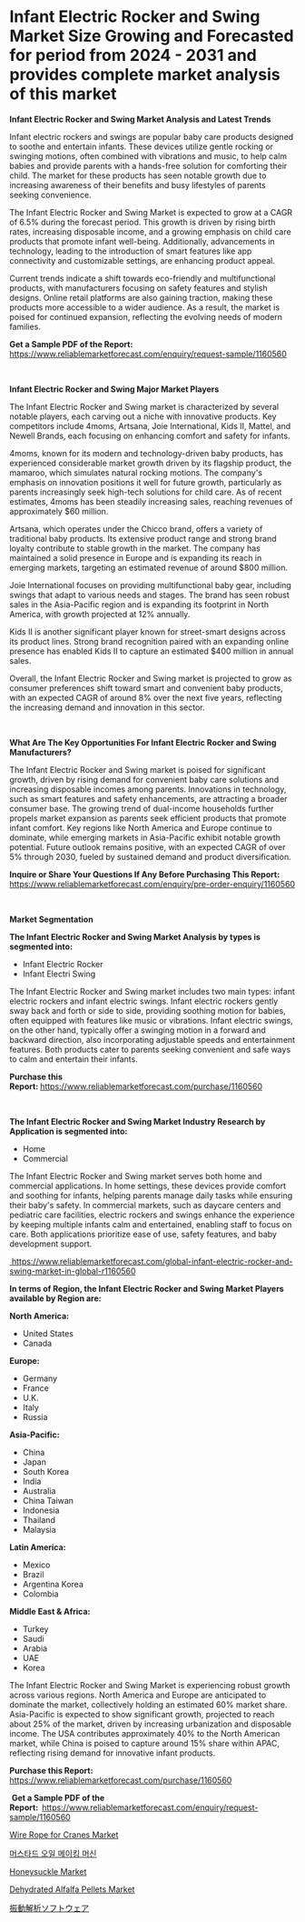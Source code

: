 <p><h1>Infant Electric Rocker and Swing Market Size Growing and Forecasted for period from 2024 - 2031 and provides complete market analysis of this market</h1></p><p><strong>Infant Electric Rocker and Swing Market Analysis and Latest Trends</strong></p>
<p><p>Infant electric rockers and swings are popular baby care products designed to soothe and entertain infants. These devices utilize gentle rocking or swinging motions, often combined with vibrations and music, to help calm babies and provide parents with a hands-free solution for comforting their child. The market for these products has seen notable growth due to increasing awareness of their benefits and busy lifestyles of parents seeking convenience.</p><p>The Infant Electric Rocker and Swing Market is expected to grow at a CAGR of 6.5% during the forecast period. This growth is driven by rising birth rates, increasing disposable income, and a growing emphasis on child care products that promote infant well-being. Additionally, advancements in technology, leading to the introduction of smart features like app connectivity and customizable settings, are enhancing product appeal. </p><p>Current trends indicate a shift towards eco-friendly and multifunctional products, with manufacturers focusing on safety features and stylish designs. Online retail platforms are also gaining traction, making these products more accessible to a wider audience. As a result, the market is poised for continued expansion, reflecting the evolving needs of modern families.</p></p>
<p><strong>Get a Sample PDF of the Report:&nbsp;</strong> <a href="https://www.reliablemarketforecast.com/enquiry/request-sample/1160560">https://www.reliablemarketforecast.com/enquiry/request-sample/1160560</a></p>
<p>&nbsp;</p>
<p><strong>Infant Electric Rocker and Swing Major Market Players</strong></p>
<p><p>The Infant Electric Rocker and Swing market is characterized by several notable players, each carving out a niche with innovative products. Key competitors include 4moms, Artsana, Joie International, Kids II, Mattel, and Newell Brands, each focusing on enhancing comfort and safety for infants.</p><p>4moms, known for its modern and technology-driven baby products, has experienced considerable market growth driven by its flagship product, the mamaroo, which simulates natural rocking motions. The company's emphasis on innovation positions it well for future growth, particularly as parents increasingly seek high-tech solutions for child care. As of recent estimates, 4moms has been steadily increasing sales, reaching revenues of approximately $60 million.</p><p>Artsana, which operates under the Chicco brand, offers a variety of traditional baby products. Its extensive product range and strong brand loyalty contribute to stable growth in the market. The company has maintained a solid presence in Europe and is expanding its reach in emerging markets, targeting an estimated revenue of around $800 million.</p><p>Joie International focuses on providing multifunctional baby gear, including swings that adapt to various needs and stages. The brand has seen robust sales in the Asia-Pacific region and is expanding its footprint in North America, with growth projected at 12% annually.</p><p>Kids II is another significant player known for street-smart designs across its product lines. Strong brand recognition paired with an expanding online presence has enabled Kids II to capture an estimated $400 million in annual sales.</p><p>Overall, the Infant Electric Rocker and Swing market is projected to grow as consumer preferences shift toward smart and convenient baby products, with an expected CAGR of around 8% over the next five years, reflecting the increasing demand and innovation in this sector.</p></p>
<p>&nbsp;</p>
<p><strong>What Are The Key Opportunities For Infant Electric Rocker and Swing Manufacturers?</strong></p>
<p><p>The Infant Electric Rocker and Swing market is poised for significant growth, driven by rising demand for convenient baby care solutions and increasing disposable incomes among parents. Innovations in technology, such as smart features and safety enhancements, are attracting a broader consumer base. The growing trend of dual-income households further propels market expansion as parents seek efficient products that promote infant comfort. Key regions like North America and Europe continue to dominate, while emerging markets in Asia-Pacific exhibit notable growth potential. Future outlook remains positive, with an expected CAGR of over 5% through 2030, fueled by sustained demand and product diversification.</p></p>
<p><strong>Inquire or Share Your Questions If Any Before Purchasing This Report:</strong> <a href="https://www.reliablemarketforecast.com/enquiry/pre-order-enquiry/1160560">https://www.reliablemarketforecast.com/enquiry/pre-order-enquiry/1160560</a></p>
<p>&nbsp;</p>
<p><strong>Market Segmentation</strong></p>
<p><strong>The Infant Electric Rocker and Swing Market Analysis by types is segmented into:</strong></p>
<p><ul><li>Infant Electric Rocker</li><li>Infant Electri Swing</li></ul></p>
<p><p>The Infant Electric Rocker and Swing market includes two main types: infant electric rockers and infant electric swings. Infant electric rockers gently sway back and forth or side to side, providing soothing motion for babies, often equipped with features like music or vibrations. Infant electric swings, on the other hand, typically offer a swinging motion in a forward and backward direction, also incorporating adjustable speeds and entertainment features. Both products cater to parents seeking convenient and safe ways to calm and entertain their infants.</p></p>
<p><strong>Purchase this Report:&nbsp;</strong><a href="https://www.reliablemarketforecast.com/purchase/1160560">https://www.reliablemarketforecast.com/purchase/1160560</a></p>
<p>&nbsp;</p>
<p><strong>The Infant Electric Rocker and Swing Market Industry Research by Application is segmented into:</strong></p>
<p><ul><li>Home</li><li>Commercial</li></ul></p>
<p><p>The Infant Electric Rocker and Swing market serves both home and commercial applications. In home settings, these devices provide comfort and soothing for infants, helping parents manage daily tasks while ensuring their baby's safety. In commercial markets, such as daycare centers and pediatric care facilities, electric rockers and swings enhance the experience by keeping multiple infants calm and entertained, enabling staff to focus on care. Both applications prioritize ease of use, safety features, and baby development support.</p></p>
<p><a href="https://www.reliablemarketforecast.com/global-infant-electric-rocker-and-swing-market-in-global-r1160560">&nbsp;https://www.reliablemarketforecast.com/global-infant-electric-rocker-and-swing-market-in-global-r1160560</a></p>
<p><strong>In terms of Region, the Infant Electric Rocker and Swing Market Players available by Region are:</strong></p>
<p>
    <p> <strong> North America: </strong>
        <ul>
            <li>United States</li>
            <li>Canada</li>
        </ul>
        </p> 
    <p> <strong> Europe: </strong>
        <ul>
            <li>Germany</li>
            <li>France</li>
            <li>U.K.</li>
            <li>Italy</li>
            <li>Russia</li>
        </ul>
        </p> 
    <p> <strong> Asia-Pacific: </strong>
        <ul>
            <li>China</li>
            <li>Japan</li>
            <li>South Korea</li>
            <li>India</li>
            <li>Australia</li>
            <li>China Taiwan</li>
            <li>Indonesia</li>
            <li>Thailand</li>
            <li>Malaysia</li>
        </ul>
        </p> 
    <p> <strong> Latin America: </strong>
        <ul>
            <li>Mexico</li>
            <li>Brazil</li>
            <li>Argentina Korea</li>
            <li>Colombia</li>
        </ul>
        </p> 
    <p> <strong> Middle East & Africa: </strong>
        <ul>
            <li>Turkey</li>
            <li>Saudi</li>
            <li>Arabia</li>
            <li>UAE</li>
            <li>Korea</li>
        </ul>
    </p>
    </p>
<p><p>The Infant Electric Rocker and Swing Market is experiencing robust growth across various regions. North America and Europe are anticipated to dominate the market, collectively holding an estimated 60% market share. Asia-Pacific is expected to show significant growth, projected to reach about 25% of the market, driven by increasing urbanization and disposable income. The USA contributes approximately 40% to the North American market, while China is poised to capture around 15% share within APAC, reflecting rising demand for innovative infant products.</p></p>
<p><strong>Purchase this Report: </strong><a href="https://www.reliablemarketforecast.com/purchase/1160560">https://www.reliablemarketforecast.com/purchase/1160560</a></p>
<p>&nbsp;<strong>Get a Sample PDF of the Report:&nbsp;&nbsp;</strong><a href="https://www.reliablemarketforecast.com/enquiry/request-sample/1160560">https://www.reliablemarketforecast.com/enquiry/request-sample/1160560</a></p>
<p><strong></strong></p>
<p><p><a href="https://issuu.com/reportprime-2/docs/wire-rope-for-cranes-market-size-20_9a5caf81018adb">Wire Rope for Cranes Market</a></p><p><a href="https://medium.com/@nathanbernier2023/%EA%B8%80%EB%A1%9C%EB%B2%8C-%EB%A8%B8%EC%8A%A4%ED%84%B0%EB%93%9C-%EC%98%A4%EC%9D%BC-%EC%A0%9C%EC%A1%B0%EA%B8%B0-%EC%8B%9C%EC%9E%A5-%EB%B6%80%EB%AC%B8-2024-2031-%EC%8B%9C%EC%9E%A5-%EC%A7%80%ED%91%9C-%EB%B0%8F-%EC%8B%9C%EC%9E%A5-%EC%A0%84%EB%9E%B5%EC%A0%81-%ED%86%B5%EC%B0%B0%EB%A0%A5-28a893bba21a">머스타드 오일 메이킹 머신</a></p><p><a href="https://www.linkedin.com/pulse/future-trajectory-honeysuckle-market-emerging-trends-forecasts-s1zof?trackingId=TscVGkJSQmmwbU%2FnThR12A%3D%3D">Honeysuckle Market</a></p><p><a href="https://issuu.com/reportprime-2/docs/dehydrated-alfalfa-pellets-market-s_6871d051b474bb">Dehydrated Alfalfa Pellets Market</a></p><p><a href="https://medium.com/@hook46569852024/%E5%9C%B0%E5%9F%9F%E3%81%AF%E6%8C%AF%E5%8B%95%E5%88%86%E6%9E%90%E3%82%BD%E3%83%95%E3%83%88%E3%82%A6%E3%82%A7%E3%82%A2%E5%B8%82%E5%A0%B4%E3%81%AB%E3%81%A9%E3%81%AE%E3%82%88%E3%81%86%E3%81%AB%E9%81%A9%E5%BF%9C%E3%81%97%E3%81%A6%E3%81%84%E3%81%BE%E3%81%99%E3%81%8B-%E6%8C%AF%E5%8B%95%E5%88%86%E6%9E%90%E3%82%BD%E3%83%95%E3%83%88%E3%82%A6%E3%82%A7%E3%82%A2%E5%B8%82%E5%A0%B4%E3%81%AE%E3%82%B0%E3%83%AD%E3%83%BC%E3%83%90%E3%83%AB%E5%B8%82%E5%A0%B4%E5%8B%95%E5%90%91%E3%81%A8%E6%A6%82%E8%A6%81-2024%E5%B9%B4-2031%E5%B9%B4-985997783d5c">振動解析ソフトウェア</a></p></p>